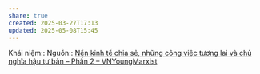 ```yaml
---
share: true
created: 2025-03-27T17:13
updated: 2025-05-08T15:45
---
```

Khái niệm:: 
Nguồn:: [Nền kinh tế chia sẻ, những công việc tương lai và chủ nghĩa hậu tư bản – Phần 2 – VNYoungMarxist](https://vnmarxist.com/post-22.html)
